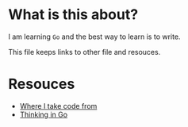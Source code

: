 # What is this about?

I am learning `Go` and the best way to learn is to write.

This file keeps links to other file and resouces.

# Resouces

- [Where I take code from](https://gobyexample.com)
- [Thinking in Go](ThinkingInGo.md)

